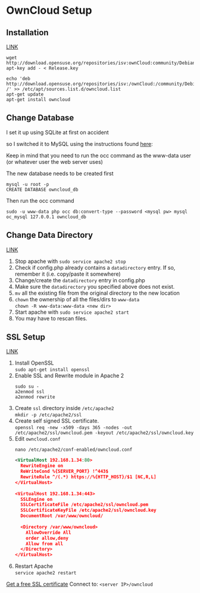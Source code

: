 # OwnCloud Setup

## Installation
[LINK](http://software.opensuse.org/download/package?project=isv:ownCloud:community&package=owncloud)

```
wget http://download.opensuse.org/repositories/isv:ownCloud:community/Debian_8.0/Release.key
apt-key add - < Release.key

echo 'deb http://download.opensuse.org/repositories/isv:/ownCloud:/community/Debian_8.0/ /' >> /etc/apt/sources.list.d/owncloud.list 
apt-get update
apt-get install owncloud
```
## Change Database
I set it up using SQLite at first on accident

so I switched it to MySQL using the instructions found [here](https://doc.owncloud.org/server/7.0/admin_manual/maintenance/convert_db.html):

Keep in mind that you need to run the occ command as the www-data user (or whatever user the web server uses)

The new database needs to be created first

```
mysql -u root -p
CREATE DATABASE owncloud_db
```
Then run the occ command
```
sudo -u www-data php occ db:convert-type --password <mysql pw> mysql oc_mysql 127.0.0.1 owncloud_db
```
## Change Data Directory
[LINK](https://forum.owncloud.org/viewtopic.php?t=7118)  
  
1. Stop apache with `sudo service apache2 stop`
2. Check if config.php already contains a `datadirectory` entry.  If so, remember it (i.e. copy/paste it somewhere)
3. Change/create the `datadirectory` entry in config.php
4. Make sure the `datadirectory` you specified above does not exist.
5. `mv` all the existing file from the original directory to the new location
6. `chown` the ownership of all the files/dirs to `www-data`  
    `chown -R www-data:www-data <new dir>`
7. Start apache with `sudo service apache2 start`
8. You may have to rescan files.

## SSL Setup

[LINK](http://sharadchhetri.com/2013/05/24/how-to-configure-self-signed-ssl-certificate-in-owncloud-ubuntu/)  

1. Install OpenSSL  
    `sudo apt-get install openssl`
2. Enable SSL and Rewrite module in Apache 2  
    ```
    sudo su -
    a2enmod ssl
    a2enmod rewrite
    ```
3. Create `ssl` directory inside `/etc/apache2`  
    `mkdir -p /etc/apache2/ssl`
4. Create self signed SSL certificate.  
    `openssl req -new -x509 -days 365 -nodes -out /etc/apache2/ssl/owncloud.pem -keyout /etc/apache2/ssl/owncloud.key`
5. Edit `owncloud.conf`  
    ```
    nano /etc/apache2/conf-enabled/owncloud.conf
    ```
    ```xml
    <VirtualHost 192.168.1.34:80>
      RewriteEngine on
      ReWriteCond %{SERVER_PORT} !^443$
      RewriteRule ^/(.*) https://%{HTTP_HOST}/$1 [NC,R,L]
    </VirtualHost>
     
    <VirtualHost 192.168.1.34:443>
      SSLEngine on
      SSLCertificateFile /etc/apache2/ssl/owncloud.pem
      SSLCertificateKeyFile /etc/apache2/ssl/owncloud.key
      DocumentRoot /var/www/owncloud/
       
      <Directory /var/www/owncloud>
        AllowOverride All
        order allow,deny
        Allow from all
      </Directory>
    </VirtualHost>
    ```
6. Restart Apache  
    `service apache2 restart`  

[Get a free SSL certificate](http://arstechnica.com/security/2009/12/how-to-get-set-with-a-secure-sertificate-for-free/1/)
Connect to: `<server IP>/owncloud`
